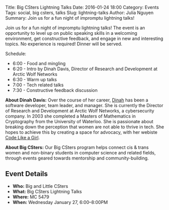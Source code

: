 Title: Big CSters Lightning Talks
Date: 2016-01-24 18:00
Category: Events
Tags: social, big csters, talks
Slug: lightning-talks
Author: Julia Nguyen
Summary: Join us for a fun night of impromptu lightning talks!

Join us for a fun night of impromptu lightning talks! The event is an opportunity to
level up on public speaking skills in a welcoming environment, get constructive
feedback, and engage in new and interesting topics. No experience is required!
Dinner will be served.

Schedule:

+ 6:00 - Food and mingling
+ 6:20 - Intro by Dinah Davis, Director of Research and Development at Arctic Wolf Networks
+ 6:30 - Warm up talks
+ 7:00 - Tech related talks
+ 7:30 - Constructive feedback discussion

**About Dinah Davis:** Over the course of her career, [Dinah](http://twitter.com/Dinah_Davis) has been a software developer, team leader, and manager. She is currently the Director of Research and Development at Arctic Wolf Networks, a cybersecurity company. In 2003 she completed a Masters of Mathematics in Cryptography from the University of Waterloo. She is passionate about breaking down the perception that women are not able to thrive in tech. She hopes to achieve this by creating a space for advocacy, with her webiste [Code Like a Girl](http://code.likeagirl.io/).

**About Big CSters:** Our Big CSters program helps connect cis &amp; trans
women and non-binary students in computer science and related fields, through
events geared towards mentorship and community-building.

## Event Details ##

+ **Who:** Big and Little CSters
+ **What:** Big CSters Lightning Talks
+ **Where:** MC 5479
+ **When:** Wednesday January 27, 6:00&ndash;8:00PM
